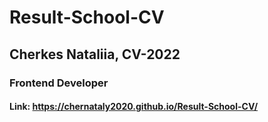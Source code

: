 # Result-School-CV

## Cherkes Nataliia, CV-2022

### Frontend Developer 

#### Link: https://chernataly2020.github.io/Result-School-CV/
